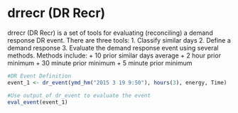 drrecr (DR Recr)
================

drrecr (DR Recr) is a set of tools for evaluating (reconciling) a demand response DR event. There are three tools: 1. Classify similar days 2. Define a demand response 3. Evaluate the demand response event using several methods. Methods include: + 10 prior similar days average + 2 hour prior minimum + 30 minute prior minimum + 5 minute prior minimum

``` r
#DR Event Definition
event_1 <- dr_event(ymd_hm("2015 3 19 9:50"), hours(3), energy, Time)

#Use output of dr_event to evaluate the event
eval_event(event_1)
```
